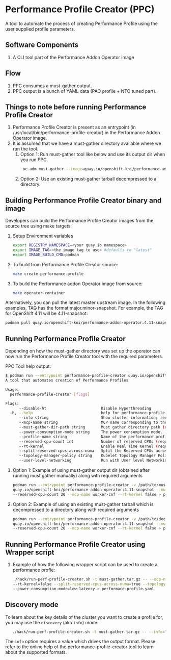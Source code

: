# Performance Profile Creator (PPC)
A tool to automate the process of creating Performance Profile using the user supplied profile parameters.

## Software Components
1. A CLI tool part of the Performance Addon Operator image

## Flow
1. PPC consumes a must-gather output.
1. PPC output is a bunch of YAML data (PAO profile + NTO tuned part).

## Things to note before running Performance Profile Creator
1. Performance Profile Creator is present as an entrypoint (in /usr/local/bin/performance-profile-creator) in the Performance Addon Operator image.
1. It is assumed that we have a must-gather directory available where we run the tool.
    1. Option 1: Run must-gather tool like below and use its output dir when you run PPC.
       ```bash
        oc adm must-gather --image=quay.io/openshift-kni/performance-addon-operator-must-gather:4.9-snapshot --dest-dir=<dir>
       ```
    1. Option 2: Use an existing must-gather tarball decompressed to a directory.

## Building Performance Profile Creator binary and image
Developers can build the Performance Profile Creator images from the source tree using make targets.
 1. Setup Environment variables
    ```bash
    export REGISTRY_NAMESPACE=<your quay.io namespace>
    export IMAGE_TAG=<the image tag to use> #defaults to "latest"
    export IMAGE_BUILD_CMD=podman
    ```
1. To build from Performance Profile Creator source:
   ```bash
   make create-performance-profile
   ```
1. To build the Performance addon Operator image from source:
   ```bash
   make operator-container
   ```
Alternatively, you can pull the latest master upstream image.  In the following examples, TAG has the format major.minor-snapshot. For example, the TAG for OpenShift 4.11 will be 4.11-snapshot:

```bash
podman pull quay.io/openshift-kni/performance-addon-operator:4.11-snapshot
```

## Running Performance Profile Creator
Depending on how the must-gather directory was set up the operator can now run the Performance Profile Creator tool with the required parameters.

PPC Tool help output:
```bash
$ podman run --entrypoint performance-profile-creator quay.io/openshift-kni/performance-addon-operator:4.11-snapshot -h
A tool that automates creation of Performance Profiles

Usage:
  performance-profile-creator [flags]

Flags:
      --disable-ht                        Disable Hyperthreading
  -h, --help                              help for performance-profile-creator
      --info string                       Show cluster information; requires --must-gather-dir-path, ignore the other arguments. [Valid values: log, json] (default "log")
      --mcp-name string                   MCP name corresponding to the target machines (required)
      --must-gather-dir-path string       Must gather directory path (default "must-gather")
      --power-consumption-mode string     The power consumption mode.  [Valid values: default, low-latency, ultra-low-latency] (default "default")
      --profile-name string               Name of the performance profile to be created (default "performance")
      --reserved-cpu-count int            Number of reserved CPUs (required)
      --rt-kernel                         Enable Real Time Kernel (required)
      --split-reserved-cpus-across-numa   Split the Reserved CPUs across NUMA nodes
      --topology-manager-policy string    Kubelet Topology Manager Policy of the performance profile to be created. [Valid values: single-numa-node, best-effort, restricted] (default "restricted")
      --user-level-networking             Run with User level Networking(DPDK) enabled
```

1. Option 1: Example of using must-gather output dir (obtained after running must gather manually) along with required arguments
   ```bash
   podman run --entrypoint performance-profile-creator -v /path/to/must-gather-output:/must-gather:z \
   quay.io/openshift-kni/performance-addon-operator:4.11-snapshot --must-gather-dir-path /must-gather \
   --reserved-cpu-count 20 --mcp-name worker-cnf --rt-kernel false > performance-profile.yaml
   ```
1. Option 2: Example of using an existing must-gather tarball which is decompressed to a directory along with required arguments
   ```bash
   podman run --entrypoint performance-profile-creator -v /path/to/decompressed-tarball:/must-gather:z \
   quay.io/openshift-kni/performance-addon-operator:4.11-snapshot --must-gather-dir-path /must-gather \
   --reserved-cpu-count 20 --mcp-name worker-cnf --rt-kernel false > performance-profile.yaml
    ```

## Running Performance Profile Creator using Wrapper script

1. Example of how the following wrapper script can be used to create a performance profle:
   ```bash
   ./hack/run-perf-profile-creator.sh -t must-gather.tar.gz -- --mcp-name=worker-cnf --reserved-cpu-count=20 \
   --rt-kernel=false --split-reserved-cpus-across-numa=true --topology-manager-policy=restricted \
   --power-consumption-mode=low-latency > performace-profile.yaml
   ```

## Discovery mode

To learn about the key details of the cluster you want to create a profile for, you may use the `discovery` (aka `info`) mode:
```bash
   ./hack/run-perf-profile-creator.sh -t must-gather.tar.gz -- --info=log

```

The `info` option requires a value which drives the output format. Please refer to the online help of the performance-profile-creator
tool to learn about the supported formats.

